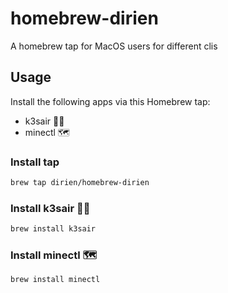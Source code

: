 # homebrew-dirien

A homebrew tap for MacOS users for different clis

## Usage

Install the following apps via this Homebrew tap:

* k3sair 🏴‍☠️
* minectl 🗺


### Install tap

```bash
brew tap dirien/homebrew-dirien
````

### Install k3sair 🏴‍☠️

```bash
brew install k3sair
```

### Install minectl 🗺

```bash
brew install minectl
```